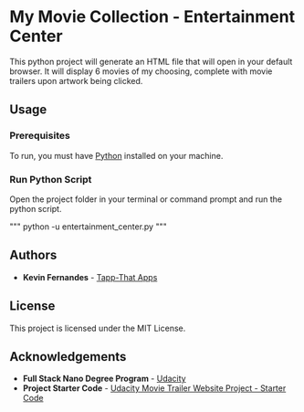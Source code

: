 # My Movie Collection - Entertainment Center

This python project will generate an HTML file that will open in your default browser. It will display 6 movies of my choosing, complete with movie trailers upon artwork being clicked.

## Usage

### Prerequisites

To run, you must have [Python](https://www.python.org/) installed on your machine.

### Run Python Script

Open the project folder in your terminal or command prompt and run the python script.

"""
python -u entertainment_center.py
"""

## Authors

* **Kevin Fernandes** - [Tapp-That Apps](http://www.tappthatapps.com)

## License

This project is licensed under the MIT License.

## Acknowledgements

* **Full Stack Nano Degree Program** - [Udacity](http://www.udacity.com)
* **Project Starter Code** - [Udacity Movie Trailer Website Project - Starter Code](https://github.com/udacity/ud036_StarterCode)
